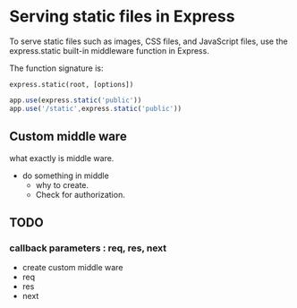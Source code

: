 # Serving static files in Express

To serve static files such as images, CSS files, and JavaScript files, use the express.static built-in middleware function in Express.

The function signature is:

`express.static(root, [options])`

```javascript
app.use(express.static('public'))
app.use('/static',express.static('public'))
```

## Custom middle ware

what exactly is middle ware.

- do something in middle
  - why to create.
  - Check for authorization.

## TODO

### callback parameters : req, res, next

- create custom middle ware
- req
- res
- next
